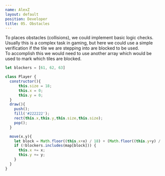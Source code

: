 ```yaml
---
name: AlexZ
layout: default
position: Developer
title: 05. Obstacles
---
```


To places obstacles (collisions), we could implement basic logic checks.  
Usually this is a complex task in gaming, but here we could use a simple verification if the tile we are stepping into are blocked to be used.  
To accomplish this we would need to use another array which would be used to mark which tiles are blocked.  

```javascript
let blockers = [61, 62, 63]

class Player {
  constructor(){
      this.size = 18;
      this.x = 0;
      this.y = 0;
  }
  draw(){
    push();
    fill('#222222');
    rect(this.x,this.y,this.size,this.size);
    pop();
  }

  move(x,y){
    let block = Math.floor((this.x+x) / 18) + (Math.floor((this.y+y) / 14) * 9);
    if (!blockers.includes(map[block])) {
      this.x += x;
      this.y += y;
    }
  }
}
```